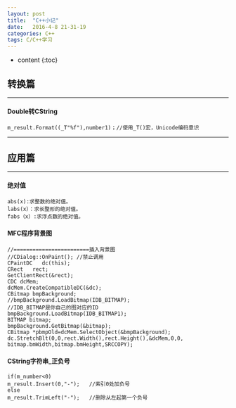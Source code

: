 ```yaml
---
layout: post
title:  "C++小记"
date:   2016-4-8 21-31-19 
categories: C++
tags: C/C++学习
---
```

* content
{:toc}

## 转换篇
---

#### Double转CString

    m_result.Format((_T"%f"),number1)；//使用_T()宏，Unicode编码意识
---

## 应用篇
---

#### 绝对值

    abs(x):求整数的绝对值。
    labs(x）：求长整形的绝对值。
    fabs（x）:求浮点数的绝对值。

#### MFC程序背景图

    //========================插入背景图
    //CDialog::OnPaint(); //禁止调用
    CPaintDC   dc(this);
	CRect   rect;   
	GetClientRect(&rect);   
	CDC dcMem;   
	dcMem.CreateCompatibleDC(&dc);   
	CBitmap bmpBackground;   
	//bmpBackground.LoadBitmap(IDB_BITMAP);   
	//IDB_BITMAP是你自己的图对应的ID 
	bmpBackground.LoadBitmap(IDB_BITMAP1); 
	BITMAP bitmap;   
	bmpBackground.GetBitmap(&bitmap);   
	CBitmap *pbmpOld=dcMem.SelectObject(&bmpBackground);   
	dc.StretchBlt(0,0,rect.Width(),rect.Height(),&dcMem,0,0,   
	bitmap.bmWidth,bitmap.bmHeight,SRCCOPY);

#### CString字符串_正负号

	if(m_number<0)
	m_result.Insert(0,"-");   //索引0处加负号
	else
	m_result.TrimLeft("-");   //删除从左起第一个负号